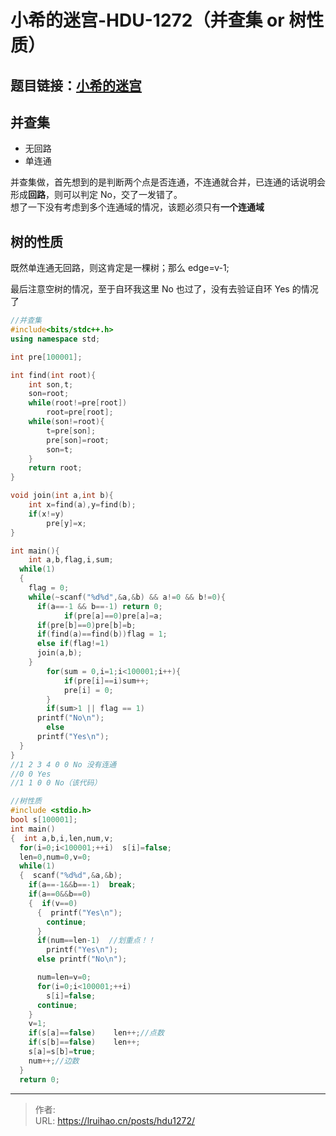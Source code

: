 # 小希的迷宫-HDU-1272（并查集 or 树性质）


## 题目链接：[小希的迷宫](http://acm.hdu.edu.cn/showproblem.php?pid=1272)

## 并查集

- 无回路
- 单连通

并查集做，首先想到的是判断两个点是否连通，不连通就合并，已连通的话说明会形成**回路**，则可以判定 No，交了一发错了。  
想了一下没有考虑到多个连通域的情况，该题必须只有**一个连通域**

## 树的性质

既然单连通无回路，则这肯定是一棵树；那么 edge=v-1;

<!--more-->

最后注意空树的情况，至于自环我这里 No 也过了，没有去验证自环 Yes 的情况了

```cpp
//并查集
#include<bits/stdc++.h>
using namespace std;

int pre[100001];

int find(int root){
    int son,t;
    son=root;
    while(root!=pre[root])
        root=pre[root];
    while(son!=root){
        t=pre[son];
        pre[son]=root;
        son=t;
    }
    return root;
}

void join(int a,int b){
    int x=find(a),y=find(b);
    if(x!=y)
        pre[y]=x;
}

int main(){
    int a,b,flag,i,sum;
  while(1)
  {
    flag = 0;
    while(~scanf("%d%d",&a,&b) && a!=0 && b!=0){
      if(a==-1 && b==-1) return 0;
            if(pre[a]==0)pre[a]=a;
      if(pre[b]==0)pre[b]=b;
      if(find(a)==find(b))flag = 1;
      else if(flag!=1)
      join(a,b);
    }
        for(sum = 0,i=1;i<100001;i++){
            if(pre[i]==i)sum++;
            pre[i] = 0;
        }
        if(sum>1 || flag == 1)
      printf("No\n");
        else
      printf("Yes\n");
  }
}
//1 2 3 4 0 0 No 没有连通
//0 0 Yes
//1 1 0 0 No（该代码）
```

```C
//树性质
#include <stdio.h>
bool s[100001];
int main()
{  int a,b,i,len,num,v;
  for(i=0;i<100001;++i)  s[i]=false;
  len=0,num=0,v=0;
  while(1)
  {  scanf("%d%d",&a,&b);
    if(a==-1&&b==-1)  break;
    if(a==0&&b==0)
    {  if(v==0)
      {  printf("Yes\n");
        continue;
      }
      if(num==len-1)  //划重点！！
        printf("Yes\n");
      else printf("No\n");

      num=len=v=0;
      for(i=0;i<100001;++i)
        s[i]=false;
      continue;
    }
    v=1;
    if(s[a]==false)    len++;//点数
    if(s[b]==false)    len++;
    s[a]=s[b]=true;
    num++;//边数
  }
  return 0;
```


---

> 作者:   
> URL: https://lruihao.cn/posts/hdu1272/  

